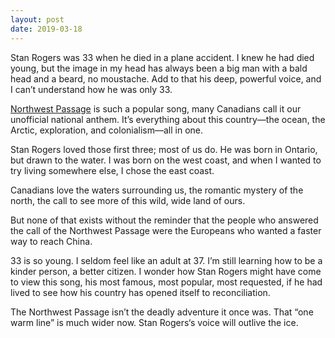 ```yaml
---
layout: post
date: 2019-03-18
---
```


Stan Rogers was 33 when he died in a plane accident. I knew he had died young, but the image in my head has always been a big man with a bald head and a beard, no moustache. Add to that his deep, powerful voice, and I can’t understand how he was only 33. 

[Northwest Passage](https://youtu.be/FIjFpwsXhuI) is such a popular song, many Canadians call it our unofficial national anthem. It’s everything about this country—the ocean, the Arctic, exploration, and colonialism—all in one.

Stan Rogers loved those first three; most of us do. He was born in Ontario, but drawn to the water. I was born on the west coast, and when I wanted to try living somewhere else, I chose the east coast. 

Canadians love the waters surrounding us, the romantic mystery of the north, the call to see more of this wild, wide land of ours. 

But none of that exists without the reminder that the people who answered the call of the Northwest Passage were the Europeans who wanted a faster way to reach China. 

33 is so young. I seldom feel like an adult at 37. I’m still learning how to be a kinder person, a better citizen. I wonder how Stan Rogers might have come to view this song, his most famous, most popular, most requested, if he had lived to see how his country has opened itself to reconciliation. 

The Northwest Passage isn’t the deadly adventure it once was. That “one warm line” is much wider now. Stan Rogers‘s voice will outlive the ice. 

